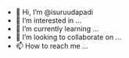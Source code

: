 - 👋 Hi, I’m @isuruudapadi
- 👀 I’m interested in ...
- 🌱 I’m currently learning ...
- 💞️ I’m looking to collaborate on ...
- 📫 How to reach me ...

<!---
isuruudapadi/isuruudapadi is a ✨ special ✨ repository because its `README.md` (this file) appears on your GitHub profile.
You can click the Preview link to take a look at your changes.
--->

